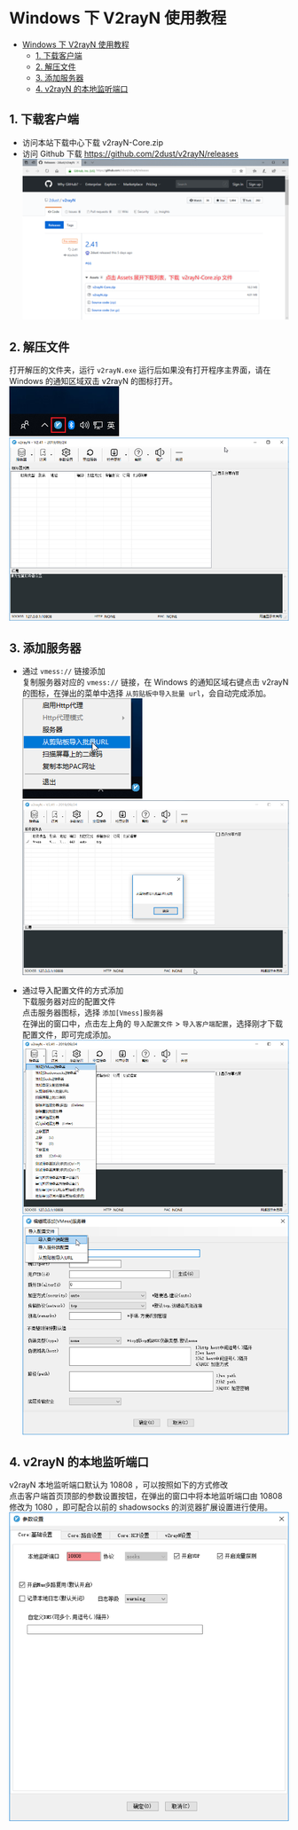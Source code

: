 # Windows 下 V2rayN 使用教程 
- [Windows 下 V2rayN 使用教程](#windows-下-v2rayn-使用教程)
  - [1. 下载客户端](#1-下载客户端)
  - [2. 解压文件](#2-解压文件)
  - [3. 添加服务器](#3-添加服务器)
  - [4. v2rayN 的本地监听端口](#4-v2rayn-的本地监听端口)
## 1. 下载客户端

- 访问本站下载中心下载 v2rayN-Core.zip
- 访问 Github 下载
https://github.com/2dust/v2rayN/releases  
![v2rayn-dl](../../assets/images/v2ray/v2rayn-dl.png)

## 2. 解压文件
打开解压的文件夹，运行 `v2rayN.exe`
运行后如果没有打开程序主界面，请在 Windows 的通知区域双击 v2rayN 的图标打开。  
![v2rayn-notify-area](../../assets/images/v2ray/v2rayn-notify-area.png)  
![v2rayn-dl](../../assets/images/v2ray/v2rayn-home.png)

## 3. 添加服务器  
- 通过 `vmess://` 链接添加  
复制服务器对应的 `vmess://` 链接，在 Windows 的通知区域右键点击 v2rayN 的图标，在弹出的菜单中选择 `从剪贴板中导入批量 url`，会自动完成添加。  
![v2rayn-add-with-link](../../assets/images/v2ray/v2rayn-add-with-link.png)  
![v2rayn-add-with-link-done](../../assets/images/v2ray/v2rayn-add-with-link-done.png)

- 通过导入配置文件的方式添加  
下载服务器对应的配置文件  
点击服务器图标，选择 `添加[Vmess]服务器`  
在弹出的窗口中，点击左上角的 `导入配置文件` > `导入客户端配置`，选择刚才下载配置文件，即可完成添加。  
![v2rayn-add-server](../../assets/images/v2ray/v2rayn-add-server.png)  
![v2rayn-add-client-config](../../assets/images/v2ray/v2rayn-add-client-config.png)

## 4. v2rayN 的本地监听端口  
v2rayN 本地监听端口默认为 10808 ，可以按照如下的方式修改  
点击客户端首页顶部的参数设置按钮，在弹出的窗口中将本地监听端口由 10808 修改为 1080 ，即可配合以前的 shadowsocks 的浏览器扩展设置进行使用。  
![v2rayn-change-local-port](../../assets/images/v2ray/v2rayn-change-local-port.png)
